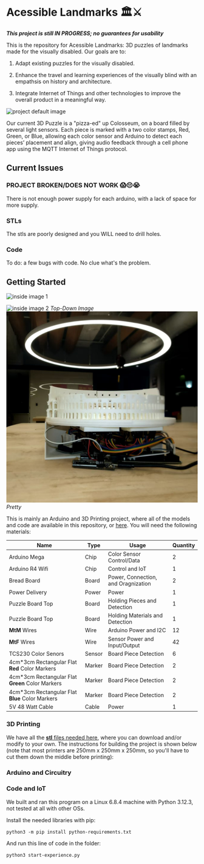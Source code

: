# Acessible Landmarks 🏛️⚔️

***This project is still IN PROGRESS; no guarantees for usability***

This is the repository for Acessible Landmarks: 3D puzzles of landmarks made for the visually disabled. Our goals are to:

1. Adapt existing puzzles for the visually disabled.

2. Enhance the travel and learning experiences of the visually blind with an empathsis on history and architecture. 

3. Integrate Internet of Things and other technologies to improve the overall product in a meaningful way.

![project default image]()

Our current 3D Puzzle is a "pizza-ed" up Colosseum, on a board filled by several light sensors. Each piece is marked with a two color stamps, Red, Green, or Blue, allowing each color sensor and Arduino to detect each pieces’ placement and align, giving audio feedback through a cell phone app using the MQTT Internet of Things protocol.

## Current Issues

### PROJECT BROKEN/DOES NOT WORK 😱😔😭

There is not enough power supply for each arduino, with a lack of space for more supply.

### STLs

The stls are poorly designed and you WILL need to drill holes.

### Code

To do: a few bugs with code. No clue what's the problem.

## Getting Started

![inside image 1]()

![inside image 2]()
*Top-Down Image*
![outside image 1](https://github.com/Gob1inSharks/accessible-landmarks/blob/main/assets/img/colo.jpg)
*Pretty*

This is mainly an Arduino and 3D Printing project, where all of the models and code are available in this repository, or [here](). You will need the following materials:

|Name            |Type            |Usage          |Quantity               |
|----------------|----------------|---------------|-------------------|
|Arduino Mega    |Chip           |Color Sensor Control/Data|2|
|Arduino R4 Wifi |Chip           |Control and IoT|1|
|Bread Board|Board |Power, Connection, and Oragnization|2|
|Power Delivery|Power|Power|1|
|Puzzle Board Top|Board|Holding Pieces and Detection|1|
|Puzzle Board Top|Board|Holding Materials and Detection|1|
|**MtM** Wires|Wire|Arduino Power and I2C|12|
|**MtF** Wires|Wire|Sensor Power and Input/Output|42|
|TCS230 Color Senors|Sensor|Board Piece Detection| 6|
|4cm*3cm Rectangular Flat **Red** Color Markers|Marker|Board Piece Detection|2|
|4cm*3cm Rectangular Flat **Green** Color Markers|Marker|Board Piece Detection|2|
|4cm*3cm Rectangular Flat **Blue** Color Markers|Marker|Board Piece Detection|2|
|5V 48 Watt Cable|Cable|Power|1|

### 3D Printing

We have all the [**stl** files needed here](https://github.com/Gob1inSharks/accessible-landmarks/tree/main/stl), where you can download and/or modify to your own. The instructions for building the project is shown below (note that most printers are 250mm x 250mm x 250mm, so you'll have to cut them down the middle before printing):

### Arduino and Circuitry

### Code and IoT

We built and ran this program on a Linux 6.8.4 machine with Python 3.12.3, not tested at all with other OSs.

Install the needed libraries with pip:

```
python3 -m pip install python-requirements.txt
```

And run this line of code in the folder:

```
python3 start-experience.py
```